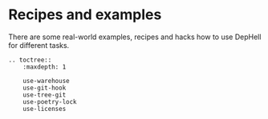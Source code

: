 # Recipes and examples

There are some real-world examples, recipes and hacks how to use DepHell for different tasks.

```eval_rst
.. toctree::
    :maxdepth: 1

    use-warehouse
    use-git-hook
    use-tree-git
    use-poetry-lock
    use-licenses
```
